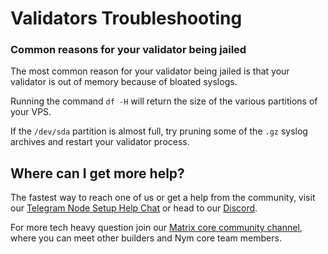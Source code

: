 # Validators Troubleshooting

### Common reasons for your validator being jailed

The most common reason for your validator being jailed is that your validator is out of memory because of bloated syslogs.

Running the command `df -H` will return the size of the various partitions of your VPS.

If the `/dev/sda` partition is almost full, try pruning some of the `.gz` syslog archives and restart your validator process.


## Where can I get more help?

The fastest way to reach one of us or get a help from the community, visit our [Telegram Node Setup Help Chat](https://t.me/nymchan_help_chat) or head to our [Discord](https://discord.gg/nym).

For more tech heavy question join our [Matrix core community channel](https://matrix.to/#/#general:nymtech.chat), where you can meet other builders and Nym core team members.
